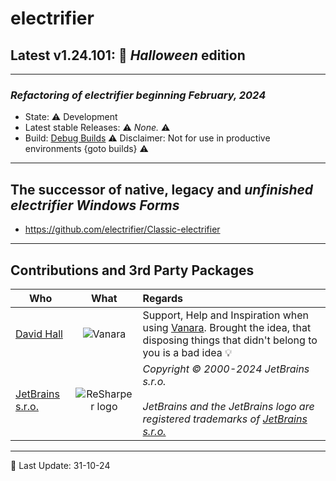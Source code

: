 # electrifier
## Latest v1.24.101: 🦇 _Halloween_  edition

---

### _Refactoring of electrifier beginning February, 2024_

- State: ⚠ Development
- Latest stable Releases: ⚠️ _None._ ⚠️
- Build: [Debug Builds](https://github.com/electrifier/electrifier-v1.24) ⚠️ Disclaimer: Not for use in productive environments {goto builds} ⚠️

---

## The successor of native, legacy and _unfinished_ *electrifier* _Windows Forms_
- https://github.com/electrifier/Classic-electrifier

---

## Contributions and 3rd Party Packages
| Who | What | Regards |
|--------------|:-----------:|:--------|
| [David Hall](https://github.com/dahall) | ![Vanara](https://raw.githubusercontent.com/dahall/Vanara/master/docs/icons/Vanara64x64.png) | Support, Help and Inspiration when using [Vanara](https://github.com/dahall/Vanara). Brought the idea, that disposing things that didn't belong to you is a bad idea 💡 |
| [JetBrains s.r.o.](https://www.jetbrains.com/) |  ![ReSharper logo](https://resources.jetbrains.com/storage/products/company/brand/logos/ReSharper.png) |  _Copyright © 2000-2024 JetBrains s.r.o. <br><br> JetBrains and the JetBrains logo are registered trademarks of [JetBrains s.r.o.](https://www.jetbrains.com/)_ |

---

📆 Last Update: 31-10-24

